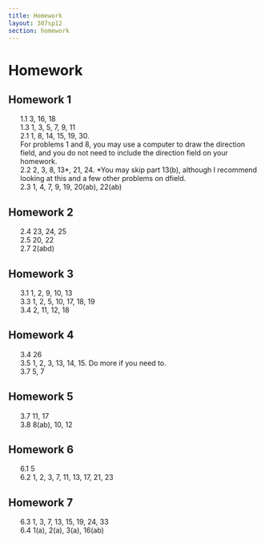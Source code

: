 ```yaml
---
title: Homework
layout: 307sp12
section: homework
---
```


# Homework

<style type="text/css"> ul {
	list-style-type: none;
}
</style>

## Homework 1

- 1.1 3, 16, 18
- 1.3 1, 3, 5, 7, 9, 11
- 2.1 1, 8, 14, 15, 19, 30. <br>
   For problems 1 and 8, you may use a computer to draw the
   direction field, and you do not need to include the direction field on
   your homework.
- 2.2 2, 3, 8, 13\*, 21, 24. \*You may skip part 13(b), although I
recommend looking at this and a few other problems on dfield.
- 2.3 1, 4, 7, 9, 19, 20(ab), 22(ab)

## Homework 2

- 2.4 23, 24, 25
- 2.5 20, 22
- 2.7 2(abd)

## Homework 3

- 3.1 1, 2, 9, 10, 13
- 3.3 1, 2, 5, 10, 17, 18, 19
- 3.4 2, 11, 12, 18

## Homework 4

- 3.4 26
- 3.5 1, 2, 3, 13, 14, 15. Do more if you need to.
- 3.7 5, 7

## Homework 5

- 3.7 11, 17
- 3.8 8(ab), 10, 12

## Homework 6

- 6.1 5
- 6.2 1, 2, 3, 7, 11, 13, 17, 21, 23

## Homework 7

- 6.3 1, 3, 7, 13, 15, 19, 24, 33
- 6.4 1(a), 2(a), 3(a), 16(ab)

